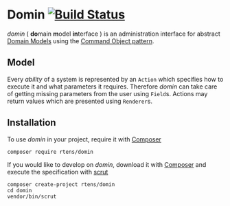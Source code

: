 # Domin [![Build Status](https://travis-ci.org/rtens/domin.png?branch=master)](https://travis-ci.org/rtens/domin)

*domin* ( **do**main **m**odel **in**terface ) is an administration interface for abstract [Domain Models] using 
the [Command Object pattern].

## Model ##

Every *ability* of a system is represented by an `Action` which specifies how to execute it and what parameters it
requires. Therefore *domin* can take care of getting missing parameters from the user using `Field`s. Actions may return
values which are presented using `Renderer`s.

[Command Object pattern]: http://c2.com/cgi/wiki?CommandObject
[Domain Models]: https://en.wikipedia.org/wiki/Domain-driven_design#Concepts

## Installation ##

To use *domin* in your project, require it with [Composer]

    composer require rtens/domin
    
If you would like to develop on *domin*, download it with [Composer] and execute the specification with [scrut]

    composer create-project rtens/domin
    cd domin
    vendor/bin/scrut

[Composer]: http://getcomposer.org/download/
[scrut]: https://github.com/rtens/scrut
[git]: https://git-scm.com/